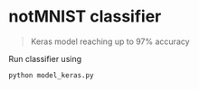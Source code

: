 # notMNIST classifier
> Keras model reaching up to 97% accuracy

Run classifier using

    python model_keras.py